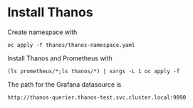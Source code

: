 # Install Thanos

Create namespace with

    oc apply -f thanos/thanos-namespace.yaml

Install Thanos and Prometheus with

    (ls prometheus/*;ls thanos/*) | xargs -L 1 oc apply -f



The path for the Grafana datasource is

    http://thanos-querier.thanos-test.svc.cluster.local:9090
